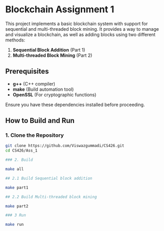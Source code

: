 # Blockchain Assignment 1

This project implements a basic blockchain system with support for sequential and multi-threaded block mining. It provides a way to manage and visualize a blockchain, as well as adding blocks using two different methods:

1. **Sequential Block Addition** (Part 1)
2. **Multi-threaded Block Mining** (Part 2)

## Prerequisites

- **g++** (C++ compiler)
- **make** (Build automation tool)
- **OpenSSL** (For cryptographic functions)

Ensure you have these dependencies installed before proceeding.

## How to Build and Run

### 1. Clone the Repository
```sh
git clone https://github.com/Viswazgummadi/CS426.git
cd CS426/Ass_1

### 2. Build

make all

## 2.1 Build Sequential block addition

make part1

## 2.2 Build Multi-threaded block mining

make part2

### 3 Run

make run




